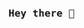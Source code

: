 ## `Hey there 👋` 
<!-- <img src="https://media2.giphy.com/media/gOQ6EgtAiwXde/giphy.gif?cid=ecf05e47b7qnbgtpftmgk5tbqxkgelb0oid73n74ilax8fp9&rid=giphy.gif" alt="twitter" width="62" height="64"/> -->

<!--
**treramey/treramey** is a ✨ _special_ ✨ repository because its `README.md` (this file) appears on your GitHub profile.

Here are some ideas to get you started:

- 🔭 I’m currently working on ...
- 🌱 I’m currently learning ...
- 👯 I’m looking to collaborate on ...
- 🤔 I’m looking for help with ...
- 💬 Ask me about ...
- 📫 How to reach me: ...
- 😄 Pronouns: ...
- ⚡ Fun fact: ...
-->
